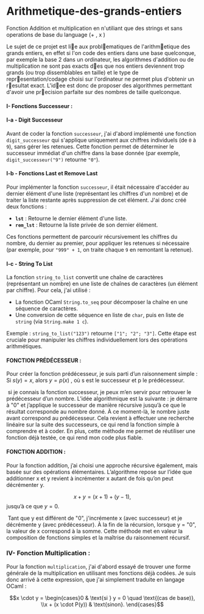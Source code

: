 # Arithmetique-des-grands-entiers
Fonction Addition et multiplication en n'utiliant que des strings et sans operations de base du language (+ , x )

Le sujet de ce projet est lie aux problematiques de l'arithmetique des grands entiers, en effet si l'on code des entiers dans une base quelconque, par exemple la base 2 dans un ordinateur, les algorithmes d'addition ou de multiplication ne sont pas exacts des que nos entiers deviennent trop grands (ou trop dissemblables en taille) et le type de representation/codage choisi sur l'ordinateur ne permet plus d'obtenir un resultat exact. L'idee est donc de proposer des algorithmes permettant d'avoir une precision parfaite sur des nombres de taille quelconque.







#### **I- Fonctions Successeur** :

#### **I-a - Digit Successeur**  
Avant de coder la fonction `successeur`, j'ai d'abord implémenté une fonction `digit_successeur` qui s'applique uniquement aux chiffres individuels (de `0` à `9`), sans gérer les retenues. Cette fonction permet de déterminer le successeur immédiat d'un chiffre dans la base donnée (par exemple, `digit_successeur("9")` retourne `"0"`).



#### **I-b - Fonctions Last et Remove Last**  
Pour implémenter la fonction `successeur`, il était nécessaire d'accéder au dernier élément d'une liste (représentant les chiffres d'un nombre) et de traiter la liste restante après suppression de cet élément. J'ai donc créé deux fonctions :  
- **`lst`** : Retourne le dernier élément d'une liste.  
- **`rem_lst`** : Retourne la liste privée de son dernier élément.  

Ces fonctions permettent de parcourir récursivement les chiffres du nombre, du dernier au premier, pour appliquer les retenues si nécessaire (par exemple, pour `"999" + 1`, on traite chaque `9` en remontant la retenue).



#### **I-c - String To List**  
La fonction `string_to_list` convertit une chaîne de caractères (représentant un nombre) en une liste de chaînes de caractères (un élément par chiffre). Pour cela, j'ai utilisé :  
- La fonction OCaml `String.to_seq` pour décomposer la chaîne en une séquence de caractères.  
- Une conversion de cette séquence en liste de `char`, puis en liste de `string` (via `String.make 1 c`).  

Exemple : `string_to_list("123")` retourne `["1"; "2"; "3"]`. Cette étape est cruciale pour manipuler les chiffres individuellement lors des opérations arithmétiques.

#### **FONCTION PRÉDÉCESSEUR** :


Pour créer la fonction prédécesseur, je suis parti d’un raisonnement simple :
Si $s(y)=x$,  alors $y=p(x)$ , où s est le successeur et p le prédécesseur.

 si je connais la fonction successeur, je peux m’en servir pour retrouver le prédécesseur d’un nombre. L’idée algorithmique est la suivante : je démarre à "0" et j’applique le successeur de manière récursive jusqu’à ce que le résultat corresponde au nombre donné. À ce moment-là, le nombre juste avant correspond au prédécesseur. Cela revient à effectuer une recherche linéaire sur la suite des successeurs, ce qui rend la fonction simple à comprendre et à coder. En plus, cette méthode me permet de réutiliser une fonction déjà testée, ce qui rend mon code plus fiable.

#### **FONCTION ADDITION** :

Pour la fonction addition, j’ai choisi une approche récursive également, mais basée sur des opérations élémentaires. L’algorithme repose sur l’idée que additionner x et y revient à incrémenter x autant de fois qu’on peut décrémenter y.

$$x+y=(x+1)+(y−1),$$ jusqu’à ce que $y=0$.

 Tant que y est différent de "0", j'incrémente x (avec successeur) et je décrémente y (avec prédécesseur). À la fin de la récursion, lorsque y = "0", la valeur de x correspond à la somme. Cette méthode met en valeur la composition de fonctions simples et la maîtrise du raisonnement récursif.


### **IV- Fonction Multiplication** :
Pour la fonction `multiplication`, j'ai d'abord essayé de trouver une forme générale de la multiplication en utilisant mes fonctions déjà codées. Je suis donc arrivé à cette expression, que j'ai simplement traduite en langage OCaml :

$$x \cdot y = \begin{cases}0 & \text{si } y = 0 \quad \text{(cas de base)}, \\x + (x \cdot P(y)) & \text{sinon}. \end{cases}$$
	
